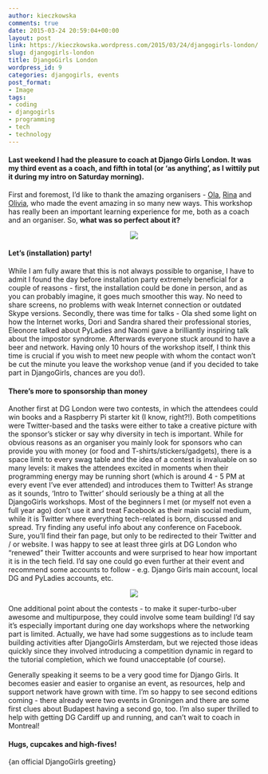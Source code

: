 ```yaml
---
author: kieczkowska
comments: true
date: 2015-03-24 20:59:04+00:00
layout: post
link: https://kieczkowska.wordpress.com/2015/03/24/djangogirls-london/
slug: djangogirls-london
title: DjangoGirls London
wordpress_id: 9
categories: djangogirls, events
post_format:
- Image
tags:
- coding
- djangogirls
- programming
- tech
- technology
---
```


#### Last weekend I had the pleasure to coach at Django Girls London. It was my third event as a coach, and fifth in total (or ‘as anything’, as I wittily put it during my intro on Saturday morning).


First and foremost, I’d like to thank the amazing organisers - [Ola](https://twitter.com/olasitarska), [Rina](https://twitter.com/rinakursh) and [Olivia](https://twitter.com/Olivia_Jardine), who made the event amazing in so many new ways. This workshop has really been an important learning experience for me, both as a coach and an organiser. So, **what was so perfect about it?**

<p align="center"><img src="https://kieczkowska.files.wordpress.com/2015/03/zdjecca8cie-6.jpg?w=300"></p>

#### **Let’s (installation) party!**


While I am fully aware that this is not always possible to organise, I have to admit I found the day before installation party extremely beneficial for a couple of reasons - first, the installation could be done in person, and as you can probably imagine, it goes much smoother this way. No need to share screens, no problems with weak Internet connection or outdated Skype versions. Secondly, there was time for talks - Ola shed some light on how the Internet works, Dori and Sandra shared their professional stories, Eleonore talked about PyLadies and Naomi gave a brilliantly inspiring talk about the impostor syndrome. Afterwards everyone stuck around to have a beer and network. Having only 10 hours of the workshop itself, I think this time is crucial if you wish to meet new people with whom the contact won’t be cut the minute you leave the workshop venue (and if you decided to take part in DjangoGirls, chances are you do!).




#### **There’s more to sponsorship than money**


Another first at DG London were two contests, in which the attendees could win books and a Raspberry Pi starter kit (I know, right?!). Both competitions were Twitter-based and the tasks were either to take a creative picture with the sponsor’s sticker or say why diversity in tech is important. While for obvious reasons as an organiser you mainly look for sponsors who can provide you with money (or food and T-shirts/stickers/gadgets), there is a space limit to every swag table and the idea of a contest is invaluable on so many levels: it makes the attendees excited in moments when their programming energy may be running short (which is around 4 - 5 PM at every event I’ve ever attended) and introduces them to Twitter! As strange as it sounds, ‘Intro to Twitter’ should seriously be a thing at all the DjangoGirls workshops. Most of the beginners I met (or myself not even a full year ago) don’t use it and treat Facebook as their main social medium, while it is Twitter where everything tech-related is born, discussed and spread. Try finding any useful info about any conference on Facebook. Sure, you’ll find their fan page, but only to be redirected to their Twitter and / or website. I was happy to see at least three girls at DG London who “renewed” their Twitter accounts and were surprised to hear how important it is in the tech field. I’d say one could go even further at their event and recommend some accounts to follow - e.g. Django Girls main account, local DG and PyLadies accounts, etc.

<p align="center"><img src="https://kieczkowska.files.wordpress.com/2015/03/photo-5.jpg?w=300"></p>

One additional point about the contests - to make it super-turbo-uber awesome and multipurpose, they could involve some team building! I’d say it’s especially important during one day workshops where the networking part is limited. Actually, we have had some suggestions as to include team building activities after DjangoGirls Amsterdam, but we rejected those ideas quickly since they involved introducing a competition dynamic in regard to the tutorial completion, which we found unacceptable (of course).

Generally speaking it seems to be a very good time for Django Girls. It becomes easier and easier to organise an event, as resources, help and support network have grown with time. I’m so happy to see second editions coming - there already were two events in Groningen and there are some first clues about Budapest having a second go, too. I’m also super thrilled to help with getting DG Cardiff up and running, and can’t wait to coach in Montreal!




#### Hugs, cupcakes and high-fives!


{an official DjangoGirls greeting}
